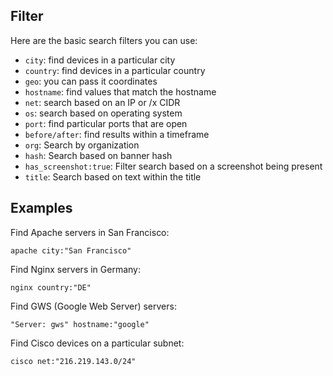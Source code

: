 ## Filter

Here are the basic search filters you can use:

- `city`: find devices in a particular city
- `country`: find devices in a particular country
- `geo`: you can pass it coordinates
- `hostname`: find values that match the hostname
- `net`: search based on an IP or /x CIDR
- `os`: search based on operating system
- `port`: find particular ports that are open
- `before/after`: find results within a timeframe
- `org`: Search by organization
- `hash`: Search based on banner hash
- `has_screenshot:true`: Filter search based on a screenshot being present
- `title`: Search based on text within the title

## Examples

Find Apache servers in San Francisco:

```Plain
apache city:"San Francisco"
```

Find Nginx servers in Germany:

```Plain
nginx country:"DE"
```

Find GWS (Google Web Server) servers:

```Plain
"Server: gws" hostname:"google"
```

Find Cisco devices on a particular subnet:

```Plain
cisco net:"216.219.143.0/24"
```